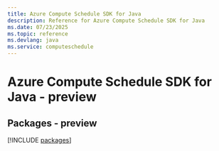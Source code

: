 ```yaml
---
title: Azure Compute Schedule SDK for Java
description: Reference for Azure Compute Schedule SDK for Java
ms.date: 07/23/2025
ms.topic: reference
ms.devlang: java
ms.service: computeschedule
---
```

# Azure Compute Schedule SDK for Java - preview
## Packages - preview
[!INCLUDE [packages](compute-schedule-index.md)]